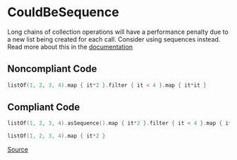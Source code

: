 # CouldBeSequence

Long chains of collection operations will have a performance penalty due to a new list being created for each call. Consider using sequences instead. Read more about this in the [documentation](https://kotlinlang.org/docs/sequences.html)

## Noncompliant Code

```kotlin
listOf(1, 2, 3, 4).map { it*2 }.filter { it < 4 }.map { it*it }
```
## Compliant Code

```kotlin
listOf(1, 2, 3, 4).asSequence().map { it*2 }.filter { it < 4 }.map { it*it }.toList()

listOf(1, 2, 3, 4).map { it*2 }
```

[Source](https://detekt.github.io/detekt/performance.html#couldbesequence)
